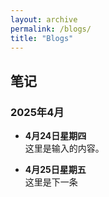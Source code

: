 ```yaml
---
layout: archive
permalink: /blogs/
title: "Blogs"
---
```

<style>
/* 精准控制中文为宋体，英文保持系统字体 */
.page__content {
  /* 中文字体栈 */
  font-family: 
    "SimSun",                   /* Windows 宋体 */
    "Songti SC",                /* macOS 苹方-宋 */
    "Noto Serif CJK SC",        /* Linux 思源宋体 */
    serif,                      /* 通用衬线回退 */
    
    /* 英文字体栈 */ 
    -apple-system,              /* 保持原有系统字体 */
    BlinkMacSystemFont, 
    "Segoe UI", 
    Roboto, 
    "Helvetica Neue", 
    Arial, 
    sans-serif;
  
  /* 解决混排时英文继承问题 */
  :not(code):not(pre):not(span):not(kbd) > *:not([class*="en"]) {
    font-family: inherit;
  }
}

/* 强制代码块保持原字体 */
pre, code {
  font-family: Monaco, Consolas, "Lucida Console", monospace !important;
}
</style>

## 笔记

### 2025年4月

- **4月24日星期四**<br>这里是输入的内容。<br><!--注释掉了的部分-->

- **4月25日星期五**<br>这里是下一条

